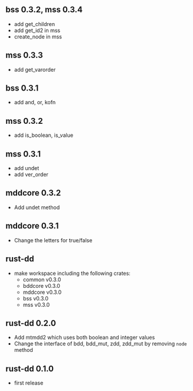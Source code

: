 ## bss 0.3.2, mss 0.3.4

- add get_children
- add get_id2 in mss
- create_node in mss

## mss 0.3.3

- add get_varorder

## bss 0.3.1

- add and, or, kofn

## mss 0.3.2

- add is_boolean, is_value

## mss 0.3.1

- add undet
- add ver_order

## mddcore 0.3.2

- Add undet method

## mddcore 0.3.1

- Change the letters for true/false

## rust-dd

- make workspace including the following crates:
    - common v0.3.0
    - bddcore v0.3.0
    - mddcore v0.3.0
    - bss v0.3.0
    - mss v0.3.0

## rust-dd 0.2.0

- Add mtmdd2 which uses both boolean and integer values
- Change the interface of bdd, bdd_mut, zdd, zdd_mut by removing `node` method

## rust-dd 0.1.0

- first release

